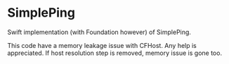 # SimplePing

Swift implementation (with Foundation however) of SimplePing.

This code have a memory leakage issue with CFHost. Any help is appreciated.
If host resolution step is removed, memory issue is gone too.
